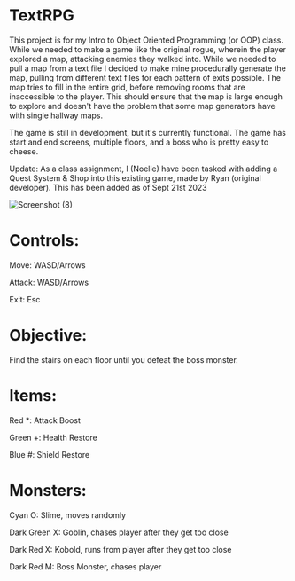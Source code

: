 # TextRPG

  This project is for my Intro to Object Oriented Programming (or OOP) class. While we needed to make a game like the original rogue, wherein the player explored a map, attacking enemies they walked into. While we needed to pull a map from a text file I decided to make mine procedurally generate the map, pulling from different text files for each pattern of exits possible. The map tries to fill in the entire grid, before removing rooms that are inaccessible to the player. This should ensure that the map is large enough to explore and doesn't have the problem that some map generators have with single hallway maps.
  
  The game is still in development, but it's currently functional. The game has start and end screens, multiple floors, and a boss who is pretty easy to cheese.

Update: As a class assignment, I (Noelle) have been tasked with adding a Quest System & Shop into this existing game, made by Ryan (original developer). This has been added as of Sept 21st 2023

![Screenshot (8)](https://user-images.githubusercontent.com/113189775/231907326-a6f5f08b-4c66-449b-be81-4b094b2969a4.png)

# Controls:

Move: WASD/Arrows

Attack: WASD/Arrows

Exit: Esc

# Objective:

Find the stairs on each floor until you defeat the boss monster.

# Items:

Red *: Attack Boost

Green +: Health Restore

Blue #: Shield Restore

# Monsters:

Cyan O: Slime, moves randomly

Dark Green X: Goblin, chases player after they get too close

Dark Red X: Kobold, runs from player after they get too close

Dark Red M: Boss Monster, chases player

